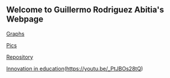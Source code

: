 ## Welcome to Guillermo Rodriguez Abitia's Webpage

[Graphs](/graphs/index.md) 

[Pics](/pics/index.md) 

[Repository](https://github.com/grdrz/ctbasample)

[Innovation in education](https://img.youtube.com/vi/_PtJBOs28tQ/0.jpg)(https://youtu.be/_PtJBOs28tQ)
